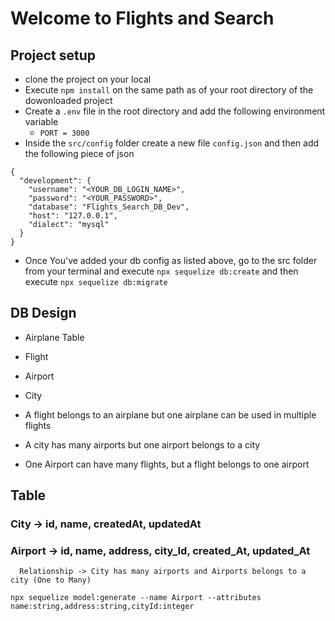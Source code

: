 # Welcome to Flights and Search

## Project setup

- clone the project on your local
- Execute `npm install` on the same path as of your root directory of the dowonloaded project
- Create a `.env` file in the root directory and add the following environment variable
  - `PORT = 3000`
- Inside the `src/config` folder create a new file `config.json` and then add the following piece of json

```
{
  "development": {
    "username": "<YOUR_DB_LOGIN_NAME>",
    "password": "<YOUR_PASSWORD>",
    "database": "Flights_Search_DB_Dev",
    "host": "127.0.0.1",
    "dialect": "mysql"
  }
}

```

- Once You've added your db config as listed above, go to the src folder from your terminal and execute `npx sequelize db:create` and then execute `npx sequelize db:migrate`

## DB Design

- Airplane Table
- Flight
- Airport
- City

- A flight belongs to an airplane but one airplane can be used in multiple flights
- A city has many airports but one airport belongs to a city
- One Airport can have many flights, but a flight belongs to one airport

## Table

### City -> id, name, createdAt, updatedAt

### Airport -> id, name, address, city_Id, created_At, updated_At

      Relationship -> City has many airports and Airports belongs to a city (One to Many)

```
npx sequelize model:generate --name Airport --attributes name:string,address:string,cityId:integer
```

